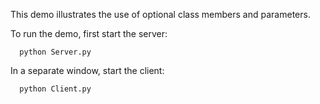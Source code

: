 This demo illustrates the use of optional class members and
parameters.

To run the demo, first start the server:

      python Server.py

In a separate window, start the client:

      python Client.py
